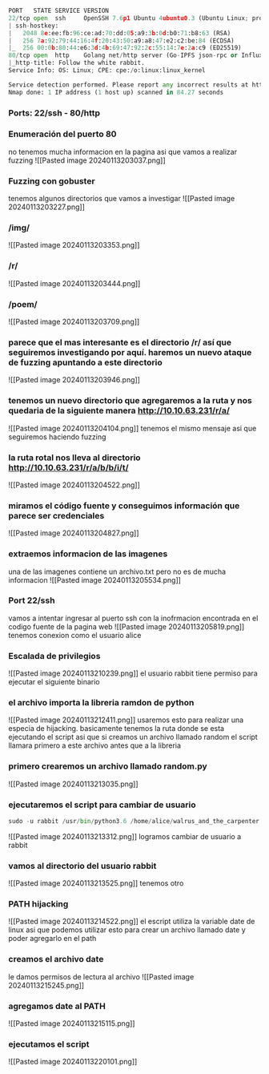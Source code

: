 ```python
PORT   STATE SERVICE VERSION
22/tcp open  ssh     OpenSSH 7.6p1 Ubuntu 4ubuntu0.3 (Ubuntu Linux; protocol 2.0)
| ssh-hostkey: 
|   2048 8e:ee:fb:96:ce:ad:70:dd:05:a9:3b:0d:b0:71:b8:63 (RSA)
|   256 7a:92:79:44:16:4f:20:43:50:a9:a8:47:e2:c2:be:84 (ECDSA)
|_  256 00:0b:80:44:e6:3d:4b:69:47:92:2c:55:14:7e:2a:c9 (ED25519)
80/tcp open  http    Golang net/http server (Go-IPFS json-rpc or InfluxDB API)
|_http-title: Follow the white rabbit.
Service Info: OS: Linux; CPE: cpe:/o:linux:linux_kernel

Service detection performed. Please report any incorrect results at https://nmap.org/submit/ .
Nmap done: 1 IP address (1 host up) scanned in 84.27 seconds
```

### Ports: 22/ssh - 80/http

### Enumeración del puerto 80
no tenemos mucha informacion en la pagina asi que vamos a realizar fuzzing
![[Pasted image 20240113203037.png]]

### Fuzzing con gobuster
tenemos algunos directorios que vamos a investigar 
![[Pasted image 20240113203227.png]]

### /img/
![[Pasted image 20240113203353.png]]

### /r/
![[Pasted image 20240113203444.png]]

### /poem/
![[Pasted image 20240113203709.png]]

### parece que el mas interesante es el directorio /r/ así que seguiremos investigando por aquí. haremos un nuevo ataque de fuzzing apuntando a este directorio
![[Pasted image 20240113203946.png]]

### tenemos un nuevo directorio que agregaremos a la ruta y nos quedaria de la siguiente manera http://10.10.63.231/r/a/
![[Pasted image 20240113204104.png]]
tenemos el mismo mensaje asi que seguiremos haciendo fuzzing

### la ruta rotal nos lleva al directorio http://10.10.63.231/r/a/b/b/i/t/
![[Pasted image 20240113204522.png]]

### miramos el código fuente y conseguimos información que parece ser credenciales
![[Pasted image 20240113204827.png]]

### extraemos informacion de las imagenes 
una de las imagenes contiene un archivo.txt pero no es de mucha informacion
![[Pasted image 20240113205534.png]]

### Port 22/ssh
vamos a intentar ingresar al puerto ssh con la inofrmacion encontrada en el codigo fuente de la pagina web
![[Pasted image 20240113205819.png]]
tenemos conexion como el usuario alice

### Escalada de privilegios 
![[Pasted image 20240113210239.png]]
el usuario rabbit tiene permiso para ejecutar el siguiente binario
### el archivo importa la libreria ramdon de python
![[Pasted image 20240113212411.png]]
usaremos esto para realizar una especia de hijacking. basicamente tenemos la ruta donde se esta ejecutando el script asi que si creamos un archivo llamado random el script llamara primero a este archivo antes que a la libreria 
### primero crearemos un archivo llamado random.py
![[Pasted image 20240113213035.png]]

### ejecutaremos el script para cambiar de usuario

```python
sudo -u rabbit /usr/bin/python3.6 /home/alice/walrus_and_the_carpenter.py
```

![[Pasted image 20240113213312.png]]
logramos cambiar de usuario a rabbit

### vamos al directorio del usuario rabbit
![[Pasted image 20240113213525.png]]
tenemos otro 

### PATH hijacking 
![[Pasted image 20240113214522.png]]
el escript utiliza la variable date de linux asi que podemos utilizar esto para crear un archivo llamado date y poder agregarlo en el path

### creamos el archivo date 
le damos permisos de lectura al archivo
![[Pasted image 20240113215245.png]]
### agregamos date al PATH
![[Pasted image 20240113215115.png]]

### ejecutamos el script 

![[Pasted image 20240113220101.png]]
